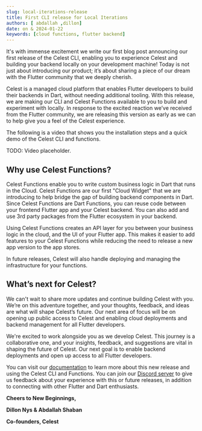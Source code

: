 ```yaml
---
slug: local-iterations-release
title: First CLI release for Local Iterations
authors: [ abdallah ,dillon]
date: on & 2024-01-22
keywords: [cloud functions, flutter backend]
---
```


It's with immense excitement we write our first blog post announcing our first release of the Celest CLI, enabling you to experience Celest and building your backend locally on your development machine! Today is not just about introducing our product; it’s about sharing a piece of our dream with the Flutter community that we deeply cherish.

<!--truncate-->

Celest is a managed cloud platform that enables Flutter developers to build their backends in Dart, without needing additional tooling. With this release, we are making our CLI and Celest Functions available to you to build and experiment with locally. In response to the excited reaction we’ve received from the Flutter community, we are releasing this version as early as we can to help give you a feel of the Celest experience.

The following is a video that shows you the installation steps and a quick demo of the Celest CLI and functions.

TODO: Video placeholder.

## Why use Celest Functions?

Celest Functions enable you to write custom business logic in Dart that runs in the Cloud. Celest Functions are our first "Cloud Widget" that we are introducing to help bridge the gap of building backend components in Dart. Since Celest Functions are Dart Functions, you can reuse code between your frontend Flutter app and your Celest backend. You can also add and use 3rd party packages from the Flutter ecosystem in your backend.

Using Celest Functions creates an API layer for you between your business logic in the cloud, and the UI of your Flutter app. This makes it easier to add features to your Celest Functions while reducing the need to release a new app version to the app stores.

In future releases, Celest will also handle deploying and managing the infrastructure for your functions.

## **What’s next for Celest?**

We can't wait to share more updates and continue building Celest with you. We’re on this adventure together, and your thoughts, feedback, and ideas are what will shape Celest’s future. Our next area of focus will be on opening up public access to Celest and enabling cloud deployments and backend management for all Flutter developers.

We're excited to work alongside you as we develop Celest. This journey is a collaborative one, and your insights, feedback, and suggestions are vital in shaping the future of Celest. Our next goal is to enable backend deployments and open up access to all Flutter developers.

You can visit our [documentation](https://celest.dev/docs) to learn more about this new release and using the Celest CLI and Functions. You can join our [Discord server](https://discord.gg/vgWwpsXH) to give us feedback about your experience with this or future releases, in addition to connecting with other Flutter and Dart enthusiasts.

**Cheers to New Beginnings,**

**Dillon Nys & Abdallah Shaban**

**Co-founders, Celest**